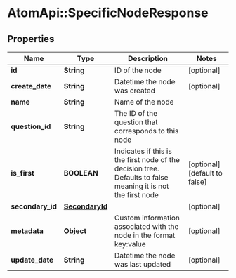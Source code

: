 # AtomApi::SpecificNodeResponse

## Properties
Name | Type | Description | Notes
------------ | ------------- | ------------- | -------------
**id** | **String** | ID of the node | [optional] 
**create_date** | **String** | Datetime the node was created | [optional] 
**name** | **String** | Name of the node | 
**question_id** | **String** | The ID of the question that corresponds to this node | 
**is_first** | **BOOLEAN** | Indicates if this is the first node of the decision tree. Defaults to false meaning it is not the first node | [optional] [default to false]
**secondary_id** | [**SecondaryId**](SecondaryId.md) |  | [optional] 
**metadata** | **Object** | Custom information associated with the node in the format key:value | [optional] 
**update_date** | **String** | Datetime the node was last updated | [optional] 



